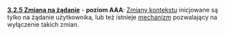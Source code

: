 [**3.2.5 Zmiana na żądanie**](https://wcag.lepszyweb.pl/#change-on-request) - **poziom AAA**: <a href="#" data-toggle="tooltip" data-original-title="{{site.data.glossary.zmiany_kontekstu}}">Zmiany kontekstu</a> inicjowane są tylko na żądanie użytkownika, lub też istnieje <a href="#" data-toggle="tooltip" data-original-title="{{site.data.glossary.mechanizm}}">mechanizm</a> pozwalający na wyłączenie takich zmian.